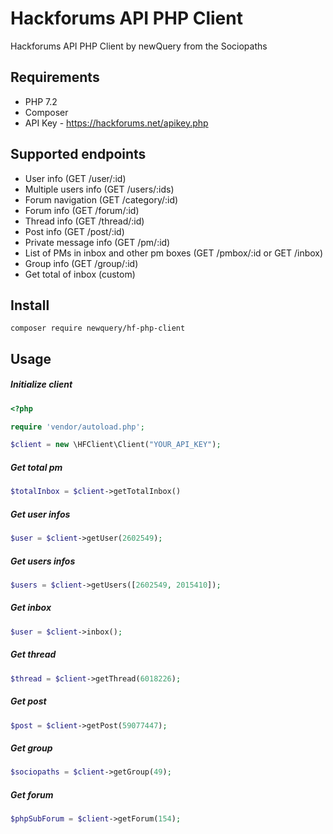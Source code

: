 # Hackforums API PHP Client

Hackforums API PHP Client by newQuery from the Sociopaths

## Requirements

- PHP 7.2
- Composer
- API Key - https://hackforums.net/apikey.php

## Supported endpoints

- User info (GET /user/:id)
- Multiple users info (GET /users/:ids)
- Forum navigation (GET /category/:id)
- Forum info (GET /forum/:id)
- Thread info (GET /thread/:id)
- Post info (GET /post/:id)
- Private message info (GET /pm/:id)
- List of PMs in inbox and other pm boxes (GET /pmbox/:id or GET /inbox)
- Group info (GET /group/:id)
- Get total of inbox (custom)

## Install

``` 
composer require newquery/hf-php-client
```

## Usage

##### Initialize client

```php
<?php

require 'vendor/autoload.php';

$client = new \HFClient\Client("YOUR_API_KEY");
```

##### Get total pm 

```php
$totalInbox = $client->getTotalInbox()
```

##### Get user infos

```php
$user = $client->getUser(2602549);
```

##### Get users infos

```php
$users = $client->getUsers([2602549, 2015410]);
```

##### Get inbox

```php
$user = $client->inbox();
```

##### Get thread

```php
$thread = $client->getThread(6018226);
```

##### Get post

```php
$post = $client->getPost(59077447);
```

##### Get group

```php
$sociopaths = $client->getGroup(49);
```

##### Get forum

```php
$phpSubForum = $client->getForum(154);
```
